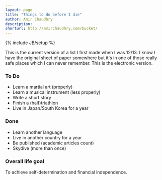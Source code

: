 ```yaml
---
layout: page
title: "Things to do before I die"
author: Amir Chaudhry
description:
shorturl: http://amirchaudhry.com/bucket/
---
```

{% include JB/setup %}

This is the current version of a list I first made when I was 12/13.  I know I have the original sheet of paper somewhere but it's in one of those really safe places which I can never remember.  This is the electronic version.


### To Do

- Learn a martial art (properly)
- Learn a musical instrument (less properly)
- Write a short story
- Finish a (half)triathlon
- Live in Japan/South Korea for a year


### Done

- Learn another language
- Live in another country for a year
- Be published (academic articles count)
- Skydive (more than once)


### Overall life goal

To achieve self-determination and financial independence.